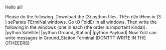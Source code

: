 Hello all!

Please do the following.
Download the (3) python files. ThEn rUn tHem in (3 ) seParete TErmiNal windows. Go tO FoldEr in all windows. 
Then write the following in the windows (one in each (the order is important kinda)). 
|python Satellite| |python Ground_Station| |python Payload|
Now YoU can write messages in Ground_Station Terminal (DONTTT WRITE IN THE OTHEEERS)

